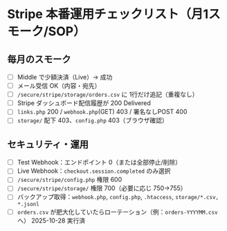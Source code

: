 # Stripe 本番運用チェックリスト（月1スモーク/SOP）

## 毎月のスモーク
- [ ] Middle で少額決済（Live）→ 成功
- [ ] メール受信 OK（内容・宛先）
- [ ] `/secure/stripe/storage/orders.csv` に 1行だけ追記（重複なし）
- [ ] Stripe ダッシュボード配信履歴が 200 Delivered
- [ ] `links.php` 200 / `webhook.php`(GET) 403 / 署名なしPOST 400
- [ ] `storage/` 配下 403、`config.php` 403（ブラウザ確認）

## セキュリティ・運用
- [ ] Test Webhook：エンドポイント 0（または全部停止/削除）
- [ ] Live Webhook：`checkout.session.completed` のみ選択
- [ ] `/secure/stripe/config.php` 権限 600
- [ ] `/secure/stripe/storage/` 権限 700（必要に応じ 750→755）
- [ ] バックアップ取得：`webhook.php`, `config.php`, `.htaccess`, `storage/*.csv, *.jsonl`
- [ ] `orders.csv` が肥大化していたらローテーション（例：`orders-YYYYMM.csv` へ）
2025-10-28 実行済
